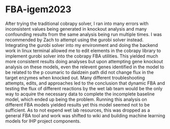 # FBA-igem2023

After trying the traditional cobrapy solver, I ran into many errors with inconsistent values being generated in knockout analysis and many confounding results from the same analysis being run multiple times. I was recommended by Zach to attempt using the gurobi solver instead. Integrating the gurobi solver into my environment and doing the backend work in linux terminal allowed me to edit elements in the cobrapy library to implement gurobi solver into the cobrapy FBA utilities. This yielded much more consistent results doing analyses but upon attempting gene knockout analysis on these models, even the relevent genes identified in the model to be related to the p coumaric to daidzein path did not change flux in the target enzymes when knocked out. Many different troubleshooting attempts, edits, and approaches led to the conclusion that dynamic FBA and testing the flux of different reactions by the wet lab team would be the only way to acquire the necessary data to complete the incomplete baseline model, which ended up being the problem. Running this analysis on different FBA models yielded results yet this model seemed not to be sufficient. As to not expend wet lab resources, this was dropped as a general FBA tool and work was shifted to wiki and building machine learning models for IHP project components.

